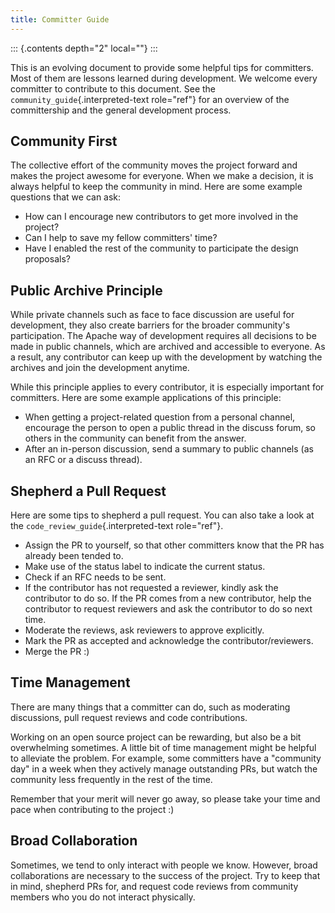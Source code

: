 ```yaml
---
title: Committer Guide
---
```


::: {.contents depth="2" local=""}
:::

This is an evolving document to provide some helpful tips for
committers. Most of them are lessons learned during development. We
welcome every committer to contribute to this document. See the
`community_guide`{.interpreted-text role="ref"} for an overview of the
committership and the general development process.

## Community First

The collective effort of the community moves the project forward and
makes the project awesome for everyone. When we make a decision, it is
always helpful to keep the community in mind. Here are some example
questions that we can ask:

-   How can I encourage new contributors to get more involved in the
    project?
-   Can I help to save my fellow committers\' time?
-   Have I enabled the rest of the community to participate the design
    proposals?

## Public Archive Principle

While private channels such as face to face discussion are useful for
development, they also create barriers for the broader community\'s
participation. The Apache way of development requires all decisions to
be made in public channels, which are archived and accessible to
everyone. As a result, any contributor can keep up with the development
by watching the archives and join the development anytime.

While this principle applies to every contributor, it is especially
important for committers. Here are some example applications of this
principle:

-   When getting a project-related question from a personal channel,
    encourage the person to open a public thread in the discuss forum,
    so others in the community can benefit from the answer.
-   After an in-person discussion, send a summary to public channels (as
    an RFC or a discuss thread).

## Shepherd a Pull Request

Here are some tips to shepherd a pull request. You can also take a look
at the `code_review_guide`{.interpreted-text role="ref"}.

-   Assign the PR to yourself, so that other committers know that the PR
    has already been tended to.
-   Make use of the status label to indicate the current status.
-   Check if an RFC needs to be sent.
-   If the contributor has not requested a reviewer, kindly ask the
    contributor to do so. If the PR comes from a new contributor, help
    the contributor to request reviewers and ask the contributor to do
    so next time.
-   Moderate the reviews, ask reviewers to approve explicitly.
-   Mark the PR as accepted and acknowledge the contributor/reviewers.
-   Merge the PR :)

## Time Management

There are many things that a committer can do, such as moderating
discussions, pull request reviews and code contributions.

Working on an open source project can be rewarding, but also be a bit
overwhelming sometimes. A little bit of time management might be helpful
to alleviate the problem. For example, some committers have a
\"community day\" in a week when they actively manage outstanding PRs,
but watch the community less frequently in the rest of the time.

Remember that your merit will never go away, so please take your time
and pace when contributing to the project :)

## Broad Collaboration

Sometimes, we tend to only interact with people we know. However, broad
collaborations are necessary to the success of the project. Try to keep
that in mind, shepherd PRs for, and request code reviews from community
members who you do not interact physically.
